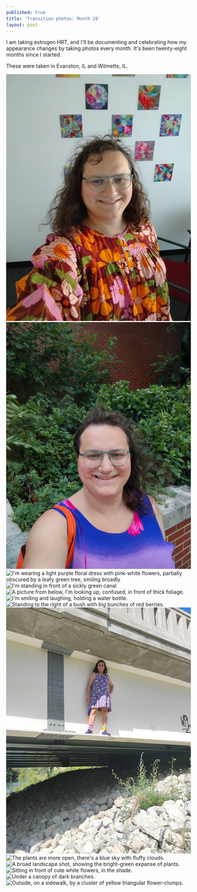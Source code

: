 ```yaml
---
published: true
title: 'Transition photos: Month 28'
layout: post
---
```


I am taking estrogen HRT, and I'll be documenting and celebrating
how my appearance changes by taking photos every month.
It's been twenty-eight months since I started.

These were taken in Evanston, IL and Wilmette, IL.

![Me, a white enby with curly dark-brown hair, wearing glasses with green metalic frames and a floral red-orange-pink-green long-sleeve top. I am in my office, with rainbow abstract artwork behind me.](/assets/album-09-22-25/pic01.jpg)
![I'm outside, my hair blown back, wearing a blue-purple floral dress in front of green plants and a brick wall.](/assets/album-09-22-25/pic02.jpg)
![I'm wearing a light purple floral dress with pink-white flowers, partially obscured by a leafy green tree, smiling broadly](/assets/album-09-22-25/pic03.jpg)
![I'm standing in front of a sickly green canal](/assets/album-09-22-25/pic04.jpg)
![A picture from below, I'm looking up, confused, in front of thick foliage.](/assets/album-09-22-25/pic05.jpg)
![I'm smiling and laughing, holding a water bottle.](/assets/album-09-22-25/pic06.jpg)
![Standing to the right of a bush with big bunches of red berries.](/assets/album-09-22-25/pic07.jpg)
![Standing in a white I-beam that's part of a large bridge. The beam is far off the ground, and I'm smiling enthusiasticly.](/assets/album-09-22-25/pic08.jpg)
![The plants are more open, there's a blue sky with fluffy clouds.](/assets/album-09-22-25/pic09.jpg)
![A broad landscape shot, showing the bright-green expanse of plants.](/assets/album-09-22-25/pic10.jpg)
![Sitting in front of cute white flowers, in the shade.](/assets/album-09-22-25/pic11.jpg)
![Under a canopy of dark branches.](/assets/album-09-22-25/pic12.jpg)
![Outside, on a sidewalk, by a cluster of yellow triangular flower-clumps.](/assets/album-09-22-25/pic13.jpg)
